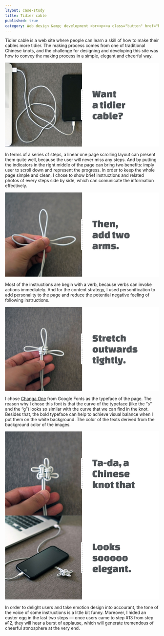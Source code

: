 ```yaml
---
layout: case-study
title: Tidier cable
published: true
category: Web design &amp; development <br><p><a class="button" href="http://houhr.github.io/Tidier-cable/" target="_blank">Visit the site</a></p>
---
```

<p class="intro">Tidier cable is a web site where people can learn a skill of how to make their cables more tidier. The making process comes from one of traditional Chinese knots, and the challenge for designing and developing this site was how to convey the making process in a simple, elegant and cheerful way.</p>

<p class="full-width"><img class="shadow" src="/images/compressed/portfolio/Tidier-cable/1.jpg" title="First page"></p>

In terms of a series of steps, a linear one page scrolling layout can present them quite well, because the user will never miss any steps. And by putting the indicators in the right middle of the page can bring two benefits: imply user to scroll down and represent the progress. In order to keep the whole page simple and clean, I chose to show brief instructions and related photos of every steps side by side, which can comunicate the information effectively.

<p class="full-width"><img class="shadow" src="/images/compressed/portfolio/Tidier-cable/2.jpg" title="Begin with a verb"></p>

Most of the instructions are begin with a verb, because verbs can invoke actions immediately. And for the content strategy, I used personification to add personality to the page and reduce the potential negative feeling of following instructions.

<p class="full-width"><img class="shadow" src="/images/compressed/portfolio/Tidier-cable/3.jpg" title="Typeface"></p>

I chose [Changa One](http://www.google.com/fonts/specimen/Changa+One) from Google Fonts as the typeface of the page. The reason why I chose this font is that the curve of the typeface (like the “s” and the “g”) looks so similar with the curve that we can find in the knot. Besides that, the bold typeface can help to achieve visual balance when I put them on the white background. The color of the texts derived from the background color of the images.

<p class="full-width"><img class="shadow" src="/images/compressed/portfolio/Tidier-cable/4.jpg" title="Emotion design"></p>

In order to delight users and take emotion design into accourant, the tone of the voice of some instructions is a little bit funny. Moreover, I hided an easter egg in the last two steps — once users came to step #13 from step #12, they will hear a burst of applause, which will generate tremendous of cheerful atmosphere at the very end.
